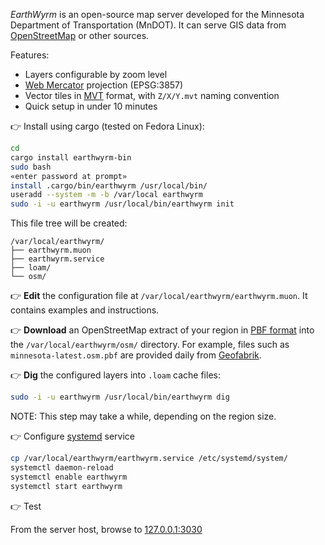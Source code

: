 *EarthWyrm* is an open-source map server developed for the Minnesota Department
of Transportation (MnDOT).  It can serve GIS data from [OpenStreetMap] or other
sources.

Features:

- Layers configurable by zoom level
- [Web Mercator] projection (EPSG:3857)
- Vector tiles in [MVT] format, with `Z/X/Y.mvt` naming convention
- Quick setup in under 10 minutes

👉 Install using cargo (tested on Fedora Linux):

```bash
cd
cargo install earthwyrm-bin
sudo bash
«enter password at prompt»
install .cargo/bin/earthwyrm /usr/local/bin/
useradd --system -m -b /var/local earthwyrm
sudo -i -u earthwyrm /usr/local/bin/earthwyrm init
```

This file tree will be created:
```
/var/local/earthwyrm/
├── earthwyrm.muon
├── earthwyrm.service
├── loam/
└── osm/
```

👉 __Edit__ the configuration file at `/var/local/earthwyrm/earthwyrm.muon`.  It
contains examples and instructions.

👉 __Download__ an OpenStreetMap extract of your region in [PBF format] into the
`/var/local/earthwyrm/osm/` directory.  For example, files such as
`minnesota-latest.osm.pbf` are provided daily from [Geofabrik].

👉 __Dig__ the configured layers into `.loam` cache files:

```bash
sudo -i -u earthwyrm /usr/local/bin/earthwyrm dig
```

NOTE: This step may take a while, depending on the region size.

👉 Configure [systemd] service

```bash
cp /var/local/earthwyrm/earthwyrm.service /etc/systemd/system/
systemctl daemon-reload
systemctl enable earthwyrm
systemctl start earthwyrm
```

👉 Test

From the server host, browse to [127.0.0.1:3030](http://127.0.0.1:3030/)


[Geofabrik]: http://download.geofabrik.de/
[MVT]: https://github.com/mapbox/vector-tile-spec
[OpenStreetMap]: https://www.openstreetmap.org/about
[PBF format]: https://wiki.openstreetmap.org/wiki/PBF_Format
[systemd]: https://docs.fedoraproject.org/en-US/quick-docs/systemd-understanding-and-administering/
[Web Mercator]: https://en.wikipedia.org/wiki/Web_Mercator_projection
